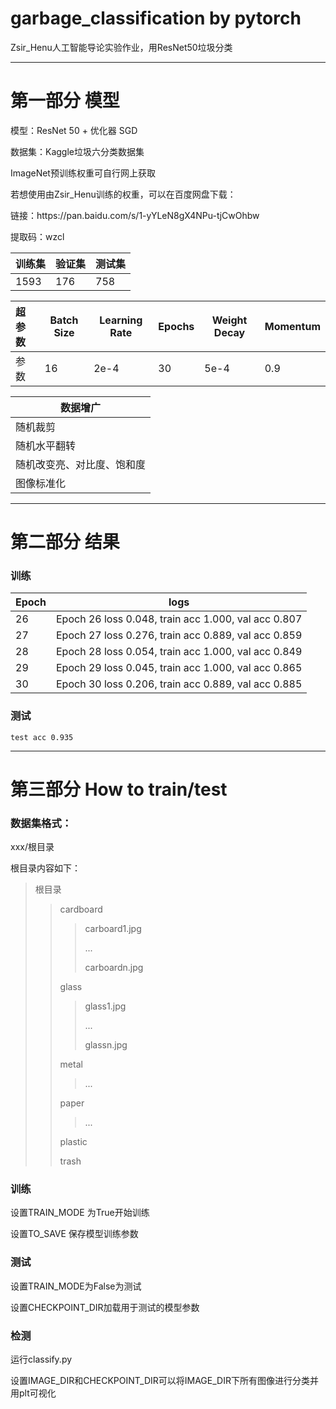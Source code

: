 # garbage_classification by pytorch
 Zsir_Henu人工智能导论实验作业，用ResNet50垃圾分类

----

<h1>
    第一部分 模型
</h1>

<p>
    模型：ResNet 50 + 优化器 SGD
</p>

<p>
    数据集：Kaggle垃圾六分类数据集
</p>
<p>
    ImageNet预训练权重可自行网上获取
</p>

<p>
    若想使用由Zsir_Henu训练的权重，可以在百度网盘下载：
</p>

<p>
    链接：https://pan.baidu.com/s/1-yYLeN8gX4NPu-tjCwOhbw
</p>

<p>
    提取码：wzcl
</p>










| 训练集 | 验证集 | 测试集 |
| ------ | ------ | ------ |
| 1593   | 176    | 758    |



| 超参数 | Batch Size | Learning Rate | Epochs | Weight Decay | Momentum |
| :----- | ---------- | ------------- | ------ | ------------ | -------- |
| 参数   | 16         | 2e-4          | 30     | 5e-4         | 0.9      |

| 数据增广                   |
| -------------------------- |
| 随机裁剪                   |
| 随机水平翻转               |
| 随机改变亮、对比度、饱和度 |
| 图像标准化                 |

----



<h1>
    第二部分 结果
</h1>

<h3>
    训练
</h3>

| Epoch | logs                                                |
| ----- | --------------------------------------------------- |
| 26    | Epoch 26 loss 0.048, train acc 1.000, val acc 0.807 |
| 27    | Epoch 27 loss 0.276, train acc 0.889, val acc 0.859 |
| 28    | Epoch 28 loss 0.054, train acc 1.000, val acc 0.849 |
| 29    | Epoch 29 loss 0.045, train acc 1.000, val acc 0.865 |
| 30    | Epoch 30 loss 0.206, train acc 0.889, val acc 0.885 |

<h3>
    测试
</h3>

```
test acc 0.935
```

____

<h1>
    第三部分 How to train/test
</h1>

<h3>
    数据集格式：
</h3>
xxx/根目录

根目录内容如下：

> 根目录
>
> >
> >
> >cardboard
> >
> >> carboard1.jpg
> >>
> >> ...
> >>
> >> carboardn.jpg
> >
> >glass
> >
> >> glass1.jpg
> >>
> >> ...
> >>
> >> glassn.jpg
> >
> >metal
> >
> >> ...
> >
> >paper
> >
> >> ...
> >
> >plastic
> >
> >trash

<h3>
    训练
</h3>

设置TRAIN_MODE 为True开始训练

设置TO_SAVE 保存模型训练参数

<H3>
    测试
</h3>

设置TRAIN_MODE为False为测试

设置CHECKPOINT_DIR加载用于测试的模型参数

<h3>
    检测
</h3>

运行classify.py

设置IMAGE_DIR和CHECKPOINT_DIR可以将IMAGE_DIR下所有图像进行分类并用plt可视化



